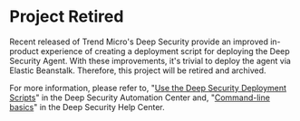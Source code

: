 # Project Retired

Recent released of Trend Micro's Deep Security provide an improved in-product experience of creating a deployment script for deploying the Deep Security Agent. With these improvements, it's trivial to deploy the agent via Elastic Beanstalk. Therefore, this project will be retired and archived.

For more information, please refer to, "[Use the Deep Security Deployment Scripts](https://automation.deepsecurity.trendmicro.com/article/12_1/use-the-deep-security-deployment-scripts?platform=dsaas)" in the Deep Security Automation Center and, "[Command-line basics](https://help.deepsecurity.trendmicro.com/command-line-utilities.html?Highlight=ds_agent)" in the Deep Security Help Center.
